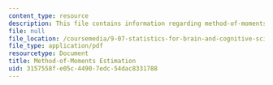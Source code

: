 ```yaml
---
content_type: resource
description: This file contains information regarding method-of-moments estimation.
file: null
file_location: /coursemedia/9-07-statistics-for-brain-and-cognitive-science-fall-2016/3157558fe05c44907edc54dac8331788_MIT9_07F16_lec8.pdf
file_type: application/pdf
resourcetype: Document
title: Method-of-Moments Estimation
uid: 3157558f-e05c-4490-7edc-54dac8331788
---
```

